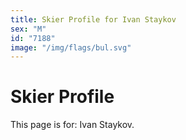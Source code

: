 ```yaml
---
title: Skier Profile for Ivan Staykov
sex: "M"
id: "7188"
image: "/img/flags/bul.svg" 
---
```


# Skier Profile

This page is for: Ivan Staykov.
    